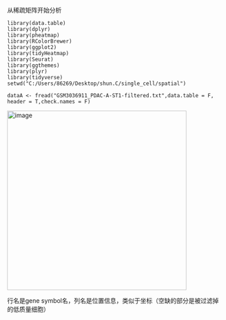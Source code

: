 从稀疏矩阵开始分析
```
library(data.table)
library(dplyr)
library(pheatmap)
library(RColorBrewer)
library(ggplot2)
library(tidyHeatmap)
library(Seurat)
library(ggthemes)
library(plyr)
library(tidyverse)
setwd("C:/Users/86269/Desktop/shun.C/single_cell/spatial")

dataA <- fread("GSM3036911_PDAC-A-ST1-filtered.txt",data.table = F, header = T,check.names = F)
```
<img width="416" alt="image" src="https://user-images.githubusercontent.com/112565216/195783841-2d31d835-6877-40a1-bc8e-cbc1dceb0ff1.png">

行名是gene symbol名，列名是位置信息，类似于坐标（空缺的部分是被过滤掉的低质量细胞）
```

```
